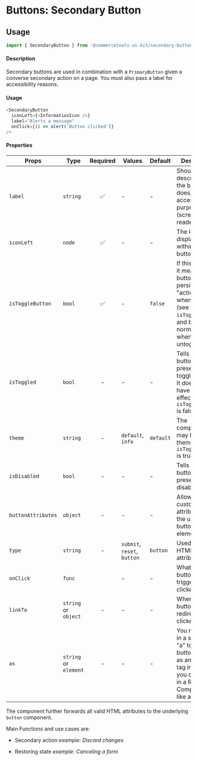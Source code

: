 # Buttons: Secondary Button

## Usage

```js
import { SecondaryButton } from '@commercetools-ui-kit/secondary-button';
```

#### Description

Secondary buttons are used in combination with a `PrimaryButton` given a
converse secondary action on a page. You must also pass a label for
accessibility reasons.

#### Usage

```js
<SecondaryButton
  iconLeft={<InformationIcon />}
  label="Alerts a message"
  onClick={() => alert('Button clicked')}
/>
```

#### Properties

| Props              | Type                  | Required | Values                      | Default   | Description                                                                                                                                      |
| ------------------ | --------------------- | :------: | --------------------------- | --------- | ------------------------------------------------------------------------------------------------------------------------------------------------ |
| `label`            | `string`              |    ✅    | -                           | -         | Should describe what the button does, for accessibility purposes (screen-reader users)                                                           |
| `iconLeft`         | `node`                |    ✅    | -                           | -         | The left icon displayed within the button                                                                                                        |
| `isToggleButton`   | `bool`                |    ✅    | -                           | `false`   | If this is active, it means the button will persist in an "active" state when toggled (see `isToggled`), and back to normal state when untoggled |
| `isToggled`        | `bool`                |    -     | -                           | -         | Tells when the button should present a toggled state. It does not have any effect when `isToggleButton` is false                                 |
| `theme`            | `string`              |    -     | `default`, `info`           | `default` | The component may have a theme only if `isToggleButton` is true                                                                                  |
| `isDisabled`       | `bool`                |    -     | -                           | -         | Tells when the button should present a disabled state                                                                                            |
| `buttonAttributes` | `object`              |    -     | -                           | -         | Allows setting custom attributes on the underlying button html element                                                                           |
| `type`             | `string`              |    -     | `submit`, `reset`, `button` | `button`  | Used as the HTML `type` attribute.                                                                                                               |
| `onClick`          | `func`                |          | -                           | -         | What the button will trigger when clicked                                                                                                        |
| `linkTo`           | `string` or `object`  |    -     | -                           | -         | Where the button should redirect when clicked                                                                                                    |
| `as`               | `string` or `element` |    -     | -                           | -         | You may pass in a string like "a" to have the button render as an anchor tag instead. Or you could pass in a React Component, like a `Link`.     |

The component further forwards all valid HTML attributes to the underlying `button` component.

Main Functions and use cases are:

- Secondary action _example: Discard changes_

- Restoring state _example: Canceling a form_
